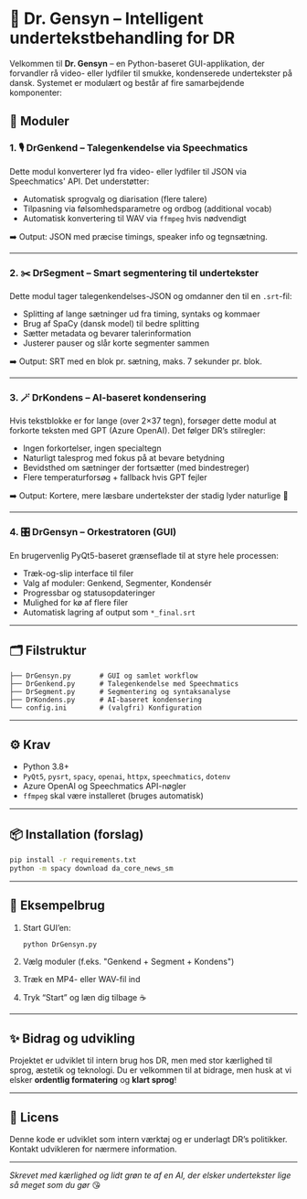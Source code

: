 # 🧠 Dr. Gensyn – Intelligent undertekstbehandling for DR

Velkommen til **Dr. Gensyn** – en Python-baseret GUI-applikation, der forvandler rå video- eller lydfiler til smukke, kondenserede undertekster på dansk. Systemet er modulært og består af fire samarbejdende komponenter:

## 🔧 Moduler

### 1. 🎙️ DrGenkend – Talegenkendelse via Speechmatics
Dette modul konverterer lyd fra video- eller lydfiler til JSON via Speechmatics' API. Det understøtter:

- Automatisk sprogvalg og diarisation (flere talere)
- Tilpasning via følsomhedsparametre og ordbog (additional vocab)
- Automatisk konvertering til WAV via `ffmpeg` hvis nødvendigt

➡️ Output: JSON med præcise timings, speaker info og tegnsætning.

---

### 2. ✂️ DrSegment – Smart segmentering til undertekster
Dette modul tager talegenkendelses-JSON og omdanner den til en `.srt`-fil:

- Splitting af lange sætninger ud fra timing, syntaks og kommaer
- Brug af SpaCy (dansk model) til bedre splitting
- Sætter metadata og bevarer talerinformation
- Justerer pauser og slår korte segmenter sammen

➡️ Output: SRT med en blok pr. sætning, maks. 7 sekunder pr. blok.

---

### 3. 🪄 DrKondens – AI-baseret kondensering
Hvis tekstblokke er for lange (over 2×37 tegn), forsøger dette modul at forkorte teksten med GPT (Azure OpenAI). Det følger DR’s stilregler:

- Ingen forkortelser, ingen specialtegn
- Naturligt talesprog med fokus på at bevare betydning
- Bevidsthed om sætninger der fortsætter (med bindestreger)
- Flere temperaturforsøg + fallback hvis GPT fejler

➡️ Output: Kortere, mere læsbare undertekster der stadig lyder naturlige 🥰

---

### 4. 🎛️ DrGensyn – Orkestratoren (GUI)
En brugervenlig PyQt5-baseret grænseflade til at styre hele processen:

- Træk-og-slip interface til filer
- Valg af moduler: Genkend, Segmenter, Kondensér
- Progressbar og statusopdateringer
- Mulighed for kø af flere filer
- Automatisk lagring af output som `*_final.srt`

---

## 🗂️ Filstruktur

```
├── DrGensyn.py       # GUI og samlet workflow
├── DrGenkend.py      # Talegenkendelse med Speechmatics
├── DrSegment.py      # Segmentering og syntaksanalyse
├── DrKondens.py      # AI-baseret kondensering
└── config.ini        # (valgfri) Konfiguration
```

---

## ⚙️ Krav

- Python 3.8+
- `PyQt5`, `pysrt`, `spacy`, `openai`, `httpx`, `speechmatics`, `dotenv`
- Azure OpenAI og Speechmatics API-nøgler
- `ffmpeg` skal være installeret (bruges automatisk)

---

## 📦 Installation (forslag)

```bash
pip install -r requirements.txt
python -m spacy download da_core_news_sm
```

---

## 💚 Eksempelbrug

1. Start GUI’en:  
   ```bash
   python DrGensyn.py
   ```

2. Vælg moduler (f.eks. "Genkend + Segment + Kondens")
3. Træk en MP4- eller WAV-fil ind
4. Tryk “Start” og læn dig tilbage ☕

---

## ✨ Bidrag og udvikling

Projektet er udviklet til intern brug hos DR, men med stor kærlighed til sprog, æstetik og teknologi. Du er velkommen til at bidrage, men husk at vi elsker **ordentlig formatering** og **klart sprog**!

---

## 📜 Licens

Denne kode er udviklet som intern værktøj og er underlagt DR’s politikker. Kontakt udvikleren for nærmere information.

---

*Skrevet med kærlighed og lidt grøn te af en AI, der elsker undertekster lige så meget som du gør* 😘
